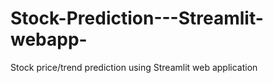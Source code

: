 # Stock-Prediction---Streamlit-webapp-
Stock price/trend prediction using Streamlit web application 
